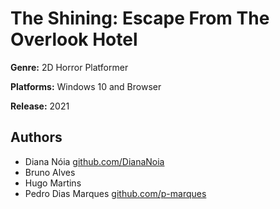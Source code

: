 # The Shining: Escape From The Overlook Hotel

**Genre:** 2D Horror Platformer

**Platforms:** Windows 10 and Browser

**Release:** 2021

## Authors

- Diana Nóia  [github.com/DianaNoia](https://github.com/DianaNoia "GitHub profile")
- Bruno Alves
- Hugo Martins
- Pedro Dias Marques  [github.com/p-marques](https://github.com/p-marques "GitHub profile")